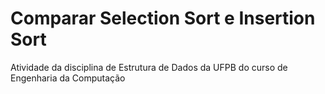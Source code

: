 # Comparar Selection Sort e Insertion Sort
Atividade da disciplina de Estrutura de Dados da UFPB do curso de Engenharia da Computação
